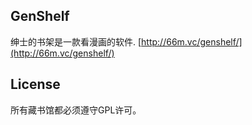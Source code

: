 ## GenShelf

绅士的书架是一款看漫画的软件. [http://66m.vc/genshelf/](http://66m.vc/genshelf/)

## License

所有藏书馆都必须遵守GPL许可。